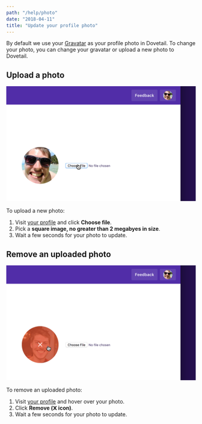 ```yaml
---
path: "/help/photo"
date: "2018-04-11"
title: "Update your profile photo"
---
```


By default we use your [Gravatar](https://en.gravatar.com/) as your profile photo in Dovetail. To change your photo, you can change your gravatar or upload a new photo to Dovetail.

## Upload a photo

![Screenshot of a cursor over the ‘Choose file’ button](./upload.png)

To upload a new photo:

1.  Visit [your profile](/account/profile) and click **Choose file**.
1.  Pick a **square image, no greater than 2 megabyes in size**.
1.  Wait a few seconds for your photo to update.

## Remove an uploaded photo

![Screenshot of a cursor over the ‘Remove’ button](./remove.png)

To remove an uploaded photo:

1.  Visit [your profile](/account/profile) and hover over your photo.
1.  Click **Remove (𝗫 icon)**.
1.  Wait a few seconds for your photo to update.
